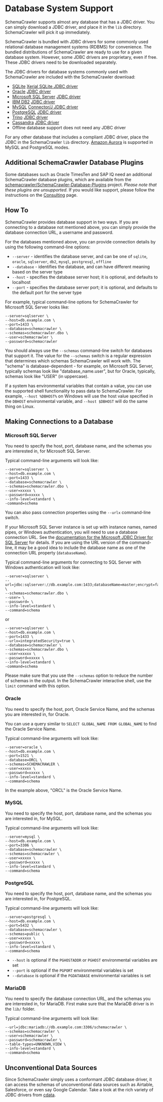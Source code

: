 # Database System Support

SchemaCrawler supports almost any database that has a JDBC driver. You can simply download a JDBC driver, and place it in the `lib` directory. SchemaCrawler will pick it up immediately.

SchemaCrawler is bundled with JDBC drivers for some commonly used relational database management systems (RDBMS) for convenience. The bundled distributions of SchemaCrawler are ready to use for a given database system. However, some JDBC drivers are proprietary, even if free. These JDBC drivers need to be downloaded separately.

The JDBC drivers for database systems commonly used with SchemaCrawler are included with the SchemaCrawler download:

- [SQLite](https://www.sqlite.org/) [Xerial SQLite JDBC driver](https://github.com/xerial/sqlite-jdbc)
- [Oracle](https://www.oracle.com/) [JDBC driver](https://www.oracle.com/technology/software/tech/java/sqlj_jdbc/index.html)
- [Microsoft SQL Server](https://www.microsoft.com/sqlserver/) [JDBC driver](https://github.com/Microsoft/mssql-jdbc)
- [IBM DB2](https://www.ibm.com/software/data/db2/) [JDBC driver](https://www.ibm.com/support/pages/db2-jdbc-driver-versions-and-downloads)
- [MySQL](https://www.mysql.com/) [Connector/J JDBC driver](https://dev.mysql.com/downloads/connector/j/)
- [PostgreSQL](https://www.postgresql.org/) [JDBC driver](https://jdbc.postgresql.org/)
- [Trino](https://trino.io/) [JDBC driver](https://trino.io/docs/current/client/jdbc.html)
- [Cassandra](https://cassandra.apache.org/_/index.html) [JDBC driver](https://github.com/ing-bank/cassandra-jdbc-wrapper)
- Offline database support does not need any JDBC driver

For any other database that includes a compliant JDBC driver, place the JDBC in the
SchemaCrawler `lib` directory. [Amazon Aurora](https://aws.amazon.com/rds/aurora/) is supported
in MySQL and PostgreSQL modes.


## Additional SchemaCrawler Database Plugins

Some databases such as Oracle TimesTen and SAP IQ need an additional SchemaCrawler database
plugins, which are available from the
[schemacrawler/SchemaCrawler-Database-Plugins](https://github.com/schemacrawler/SchemaCrawler-Database-Plugins)
project. _Please note that these plugins are unsupported._ If you would like support, please
follow the instructions on the [Consulting](consulting.html) page.


## How To

SchemaCrawler provides database support in two ways. If you are connecting to a database
not mentioned above, you can simply provide the database connection URL, a username and password.

For the databases mentioned above, you can provide connection details by using the following
command-line options:

- `--server` - identifies the database server, and can be one of `sqlite`, `oracle`, `sqlserver`,
   `db2`, `mysql`, `postgresql`, `offline`
- `--database` - identifies the database, and can have different meaning based on the server type
- `--host` - specifies the database server host; it is optional, and defaults to localhost
- `--port` - specifies the database server port; it is optional, and defaults to the default port for the server type

For example, typical command-line options for SchemaCrawler for Microsoft SQL Server looks like:

```
--server=sqlserver \
--host=db.example.com \
--port=1433 \
--database=schemacrawler \
--schemas=schemacrawler.dbo \
--user=schemacrawler \
--password=schemacrawler
```

You should always use the `--schemas` command-line switch for databases that support it. The value
for the `--schemas` switch is a regular expression that determines which schemas SchemaCrawler will
work with. The "schema" is database-dependent - for example, on Microsoft SQL Server, typically
schemas look like "database_name.user", but for Oracle, typically, schemas look like "USER" (in uppercase).

If a system has environmental variables that contain a value, you can use the supported shell functionality to pass data to SchemaCrawler. For example, `--host %DBHOST%` on Windows will use the host value specified in the `DBHOST` environmental variable, and `--host $DBHOST` will do the same thing on Linux.

## Making Connections to a Database

### Microsoft SQL Server

You need to specify the host, port, database name, and the schemas you
are interested in, for Microsoft SQL Server.


Typical command-line arguments will look like:

```
--server=sqlserver \
--host=db.example.com \
--port=1433 \
--database=schemacrawler \
--schemas=schemacrawler.dbo \
--user=xxxxx \
--password=xxxxx \
--info-level=standard \
-command=schema
```

You can also pass connection properties using the `--urlx` command-line switch.

If your Microsoft SQL Server instance is set up with instance names, named pipes, or Windows authentication, you
will need to use a database connection URL. See the
[documentation for the Microsoft JDBC Driver for SQL Server](https://docs.microsoft.com/sql/connect/jdbc/connecting-to-sql-server-with-the-jdbc-driver)
for details. If you are using the URL version of the command-line, it may be a good idea to include the database name as one of
the connection URL property (`databaseName`).

Typical command-line arguments for connecting to SQL Server with Windows authentication will look like:

```
--server=sqlserver \
--url=jdbc:sqlserver://db.example.com:1433;databaseName=master;encrypt=false \
--schemas=schemacrawler.dbo \
--user= \
--password= \
--info-level=standard \
--command=schema
```

or

```
--server=sqlserver \
--host=db.example.com \
--port=1433 \
--urlx=integratedSecurity=true \
--database=schemacrawler \
--schemas=schemacrawler.dbo \
--user=xxxxx \
--password=xxxxx \
--info-level=standard \
-command=schema
```

Please make sure that you use the `--schemas` option to reduce the number of schemas in the output. In the
SchemaCrawler interactive shell, use the `limit` command with this option.

### Oracle

You need to specify the host, port, Oracle Service Name, and the schemas you
are interested in, for Oracle.

You can use a query similar to `SELECT GLOBAL_NAME FROM GLOBAL_NAME`
to find the Oracle Service Name.

Typical command-line arguments will look like:

```
--server=oracle \
--host=db.example.com \
--port=1521 \
--database=ORCL \
--schemas=SCHEMACRAWLER \
--user=xxxxx \
--password=xxxxx \
--info-level=standard \
--command=schema
```

In the example above, "ORCL" is the Oracle Service Name.


### MySQL

You need to specify the host, port, database name, and the schemas you
are interested in, for MySQL.


Typical command-line arguments will look like:

```
--server=mysql \
--host=db.example.com \
--port=3306 \
--database=schemacrawler \
--schemas=schemacrawler \
--user=xxxxx \
--password=xxxxx \
--info-level=standard \
--command=schema
```

### PostgreSQL

You need to specify the host, port, database name, and the schemas you
are interested in, for PostgreSQL.


Typical command-line arguments will look like:

```
--server=postgresql \
--host=db.example.com \
--port=5432 \
--database=schemacrawler \
--schemas=public \
--user=xxxxx \
--password=xxxxx \
--info-level=standard \
--command=schema
```

- `--host`  is optional if the `PGHOSTADDR` or `PGHOST` environmental variables are set
- `--port`  is optional if the `PGPORT` environmental variables is set
- `--database`  is optional if the `PGDATABASE`  environmental variables is set


### MariaDB

You need to specify the database connection URL, and the schemas you are
interested in, for MariaDB. First make sure that the MariaDB driver is
in the `lib/` folder.


Typical command-line arguments will look like:

```
--url=jdbc:mariadb://db.example.com:3306/schemacrawler \
--schemas=schemacrawler \
--user=schemacrawler \
--password=schemacrawler \
--table-types=UNKNOWN,VIEW \
--info-level=standard \
--command=schema
```


## Unconventional Data Sources

Since SchemaCrawler simply uses a conformant JDBC database driver, it can access the schemas of unconventional data sources such as Airtable, Salesforce, or even say Google Calendar.  Take a look at the rich variety of JDBC drivers from [cdata](https://www.cdata.com/drivers/).
